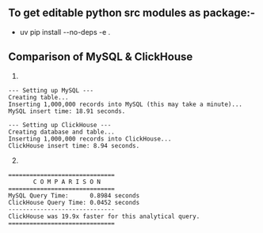 

## To get editable python src modules as package:-
- uv pip install --no-deps -e .



## Comparison of MySQL & ClickHouse
1. 
```
--- Setting up MySQL ---
Creating table...
Inserting 1,000,000 records into MySQL (this may take a minute)...
MySQL insert time: 18.91 seconds.

--- Setting up ClickHouse ---
Creating database and table...
Inserting 1,000,000 records into ClickHouse...
ClickHouse insert time: 8.94 seconds.
```


2.
```
==============================
       C O M P A R I S O N
==============================
MySQL Query Time:      0.8984 seconds
ClickHouse Query Time: 0.0452 seconds
------------------------------
ClickHouse was 19.9x faster for this analytical query.
==============================
```
